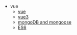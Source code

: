 - vue
  - [vue](page/vue/index.md)
  - [vue3](page/vue3/index.md)
  - [mongoDB and mongoose](page/mongoDB/index.md)
  - [ES6](page/prototype.md)

